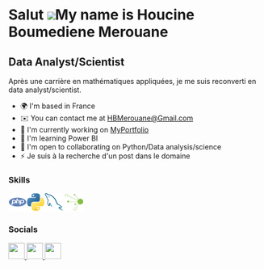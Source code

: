 Salut ![](https://user-images.githubusercontent.com/18350557/176309783-0785949b-9127-417c-8b55-ab5a4333674e.gif)My name is Houcine Boumediene Merouane
===================================================================================================================================================

Data Analyst/Scientist
----------------------

Après une carrière en mathématiques appliquées, je me suis reconverti en data analyst/scientist.

*   🌍  I'm based in France
*   ✉️  You can contact me at [HBMerouane@Gmail.com](mailto:HBMerouane@Gmail.com)
*   🚀  I'm currently working on [MyPortfolio](http://github.com/elho2007)
*   🧠  I'm learning Power BI
*   🤝  I'm open to collaborating on Python/Data analysis/science
*   ⚡  Je suis à la recherche d'un post dans le domaine

### Skills 
<p align="left">
<a href="https://www.php.net/" target="_blank" rel="noreferrer"><img src="img/php-colored.svg" width="36" height="36" alt="PHP" /></a><a href="https://www.python.org/" target="_blank" rel="noreferrer"><img src="img/python-colored.svg" width="36" height="36" alt="Python" /></a><a href="https://www.mysql.com/" target="_blank" rel="noreferrer"><img src="img/mysql-colored.svg" width="36" height="36" alt="MySQL" /></a>
  <a href="https://www.talend.com/" target="_blank" rel="noreferrer"><img src="img/talend-colored.png" width="36" height="36" alt="Talend" /></a>
</p>
                    

### Socials
                  
<p align="left"> <a href="https://discord.com/users/elho111" target="_blank" rel="noreferrer"> <picture> <source media="(prefers-color-scheme: dark)" srcset="undefined" /> <source media="(prefers-color-scheme: light)" srcset="https://raw.githubusercontent.com/danielcranney/readme-generator/main/public/icons/socials/discord.svg" /> <img src="https://raw.githubusercontent.com/danielcranney/readme-generator/main/public/icons/socials/discord.svg" width="32" height="32" /> </picture> </a> <a href="https://www.github.com/elho2007" target="_blank" rel="noreferrer"> <picture> <source media="(prefers-color-scheme: dark)" srcset="https://raw.githubusercontent.com/danielcranney/readme-generator/main/public/icons/socials/github-dark.svg" /> <source media="(prefers-color-scheme: light)" srcset="https://raw.githubusercontent.com/danielcranney/readme-generator/main/public/icons/socials/github.svg" /> <img src="https://raw.githubusercontent.com/danielcranney/readme-generator/main/public/icons/socials/github.svg" width="32" height="32" /> </picture> </a> <a href="https://www.linkedin.com/in/houcine-boumediene-merouane" target="_blank" rel="noreferrer"> <picture> <source media="(prefers-color-scheme: dark)" srcset="https://raw.githubusercontent.com/danielcranney/readme-generator/main/public/icons/socials/linkedin-dark.svg" /> <source media="(prefers-color-scheme: light)" srcset="https://raw.githubusercontent.com/danielcranney/readme-generator/main/public/icons/socials/linkedin.svg" /> <img src="https://raw.githubusercontent.com/danielcranney/readme-generator/main/public/icons/socials/linkedin.svg" width="32" height="32" /> </picture> </a></p>
